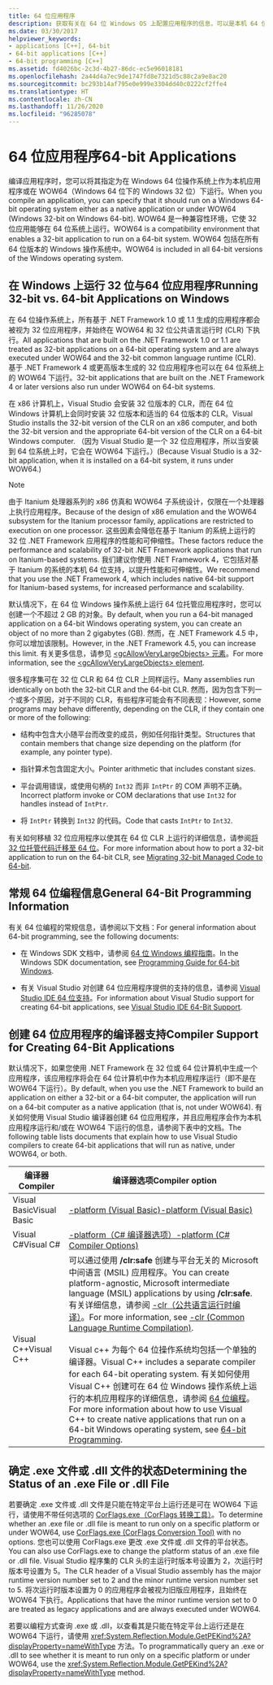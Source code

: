 ```yaml
---
title: 64 位应用程序
description: 获取有关在 64 位 Windows OS 上配置应用程序的信息，可以是本机 64 位应用程序，也可以是 WOW64 下（64 位 Windows 上的 32 位 Windows）的应用程序。
ms.date: 03/30/2017
helpviewer_keywords:
- applications [C++], 64-bit
- 64-bit applications [C++]
- 64-bit programming [C++]
ms.assetid: fd4026bc-2c3d-4b27-86dc-ec5e96018181
ms.openlocfilehash: 2a44d4a7ec9de1747fd8e7321d5c88c2a9e8ac20
ms.sourcegitcommit: bc293b14af795e0e999e3304dd40c0222cf2ffe4
ms.translationtype: HT
ms.contentlocale: zh-CN
ms.lasthandoff: 11/26/2020
ms.locfileid: "96285078"
---
```

# <a name="64-bit-applications"></a><span data-ttu-id="96463-103">64 位应用程序</span><span class="sxs-lookup"><span data-stu-id="96463-103">64-bit Applications</span></span>

<span data-ttu-id="96463-104">编译应用程序时，您可以将其指定为在 Windows 64 位操作系统上作为本机应用程序或在 WOW64（Windows 64 位下的 Windows 32 位）下运行。</span><span class="sxs-lookup"><span data-stu-id="96463-104">When you compile an application, you can specify that it should run on a Windows 64-bit operating system either as a native application or under WOW64 (Windows 32-bit on Windows 64-bit).</span></span> <span data-ttu-id="96463-105">WOW64 是一种兼容性环境，它使 32 位应用能够在 64 位系统上运行。</span><span class="sxs-lookup"><span data-stu-id="96463-105">WOW64 is a compatibility environment that enables a 32-bit application to run on a 64-bit system.</span></span> <span data-ttu-id="96463-106">WOW64 包括在所有 64 位版本的 Windows 操作系统中。</span><span class="sxs-lookup"><span data-stu-id="96463-106">WOW64 is included in all 64-bit versions of the Windows operating system.</span></span>  
  
## <a name="running-32-bit-vs-64-bit-applications-on-windows"></a><span data-ttu-id="96463-107">在 Windows 上运行 32 位与64 位应用程序</span><span class="sxs-lookup"><span data-stu-id="96463-107">Running 32-bit vs. 64-bit Applications on Windows</span></span>  

 <span data-ttu-id="96463-108">在 64 位操作系统上，所有基于 .NET Framework 1.0 或 1.1 生成的应用程序都会被视为 32 位应用程序，并始终在 WOW64 和 32 位公共语言运行时 (CLR) 下执行。</span><span class="sxs-lookup"><span data-stu-id="96463-108">All applications that are built on the .NET Framework 1.0 or 1.1 are treated as 32-bit applications on a 64-bit operating system and are always executed under WOW64 and the 32-bit common language runtime (CLR).</span></span> <span data-ttu-id="96463-109">基于 .NET Framework 4 或更高版本生成的 32 位应用程序也可以在 64 位系统上的 WOW64 下运行。</span><span class="sxs-lookup"><span data-stu-id="96463-109">32-bit applications that are built on the .NET Framework 4 or later versions also run under WOW64 on 64-bit systems.</span></span>  
  
 <span data-ttu-id="96463-110">在 x86 计算机上，Visual Studio 会安装 32 位版本的 CLR，而在 64 位 Windows 计算机上会同时安装 32 位版本和适当的 64 位版本的 CLR。</span><span class="sxs-lookup"><span data-stu-id="96463-110">Visual Studio installs the 32-bit version of the CLR on an x86 computer, and both the 32-bit version and the appropriate 64-bit version of the CLR on a 64-bit Windows computer.</span></span> <span data-ttu-id="96463-111">（因为 Visual Studio 是一个 32 位应用程序，所以当安装到 64 位系统上时，它会在 WOW64 下运行。）</span><span class="sxs-lookup"><span data-stu-id="96463-111">(Because Visual Studio is a 32-bit application, when it is installed on a 64-bit system, it runs under WOW64.)</span></span>  
  
> [!NOTE]
> <span data-ttu-id="96463-112">由于 Itanium 处理器系列的 x86 仿真和 WOW64 子系统设计，仅限在一个处理器上执行应用程序。</span><span class="sxs-lookup"><span data-stu-id="96463-112">Because of the design of x86 emulation and the WOW64 subsystem for the Itanium processor family, applications are restricted to execution on one processor.</span></span> <span data-ttu-id="96463-113">这些因素会降低在基于 Itanium 的系统上运行的 32 位 .NET Framework 应用程序的性能和可伸缩性。</span><span class="sxs-lookup"><span data-stu-id="96463-113">These factors reduce the performance and scalability of 32-bit .NET Framework applications that run on Itanium-based systems.</span></span> <span data-ttu-id="96463-114">我们建议你使用 .NET Framework 4，它包括对基于 Itanium 的系统的本机 64 位支持，以提升性能和可伸缩性。</span><span class="sxs-lookup"><span data-stu-id="96463-114">We recommend that you use the .NET Framework 4, which includes native 64-bit support for Itanium-based systems, for increased performance and scalability.</span></span>  
  
 <span data-ttu-id="96463-115">默认情况下，在 64 位 Windows 操作系统上运行 64 位托管应用程序时，您可以创建一个不超过 2 GB 的对象。</span><span class="sxs-lookup"><span data-stu-id="96463-115">By default, when you run a 64-bit managed application on a 64-bit Windows operating system, you can create an object of no more than 2 gigabytes (GB).</span></span> <span data-ttu-id="96463-116">然而，在 .NET Framework 4.5 中，你可以增加该限制。</span><span class="sxs-lookup"><span data-stu-id="96463-116">However, in the .NET Framework 4.5, you can increase this limit.</span></span>  <span data-ttu-id="96463-117">有关更多信息，请参见 [\<gcAllowVeryLargeObjects> 元素](./configure-apps/file-schema/runtime/gcallowverylargeobjects-element.md)。</span><span class="sxs-lookup"><span data-stu-id="96463-117">For more information, see the [\<gcAllowVeryLargeObjects> element](./configure-apps/file-schema/runtime/gcallowverylargeobjects-element.md).</span></span>  
  
 <span data-ttu-id="96463-118">很多程序集可在 32 位 CLR 和 64 位 CLR 上同样运行。</span><span class="sxs-lookup"><span data-stu-id="96463-118">Many assemblies run identically on both the 32-bit CLR and the 64-bit CLR.</span></span> <span data-ttu-id="96463-119">然而，因为包含下列一个或多个原因，对于不同的 CLR，有些程序可能会有不同表现：</span><span class="sxs-lookup"><span data-stu-id="96463-119">However, some programs may behave differently, depending on the CLR, if they contain one or more of the following:</span></span>  
  
- <span data-ttu-id="96463-120">结构中包含大小随平台而改变的成员，例如任何指针类型。</span><span class="sxs-lookup"><span data-stu-id="96463-120">Structures that contain members that change size depending on the platform (for example, any pointer type).</span></span>  
  
- <span data-ttu-id="96463-121">指针算术包含固定大小。</span><span class="sxs-lookup"><span data-stu-id="96463-121">Pointer arithmetic that includes constant sizes.</span></span>  
  
- <span data-ttu-id="96463-122">平台调用错误，或使用句柄的 `Int32` 而非 `IntPtr` 的 COM 声明不正确。</span><span class="sxs-lookup"><span data-stu-id="96463-122">Incorrect platform invoke or COM declarations that use `Int32` for handles instead of `IntPtr`.</span></span>  
  
- <span data-ttu-id="96463-123">将 `IntPtr` 转换到 `Int32` 的代码。</span><span class="sxs-lookup"><span data-stu-id="96463-123">Code that casts `IntPtr` to `Int32`.</span></span>  
  
 <span data-ttu-id="96463-124">有关如何移植 32 位应用程序以使其在 64 位 CLR 上运行的详细信息，请参阅[将 32 位托管代码迁移至 64 位](/previous-versions/dotnet/articles/ms973190(v=msdn.10))。</span><span class="sxs-lookup"><span data-stu-id="96463-124">For more information about how to port a 32-bit application to run on the 64-bit CLR, see [Migrating 32-bit Managed Code to 64-bit](/previous-versions/dotnet/articles/ms973190(v=msdn.10)).</span></span>  
  
## <a name="general-64-bit-programming-information"></a><span data-ttu-id="96463-125">常规 64 位编程信息</span><span class="sxs-lookup"><span data-stu-id="96463-125">General 64-Bit Programming Information</span></span>  

 <span data-ttu-id="96463-126">有关 64 位编程的常规信息，请参阅以下文档：</span><span class="sxs-lookup"><span data-stu-id="96463-126">For general information about 64-bit programming, see the following documents:</span></span>  
  
- <span data-ttu-id="96463-127">在 Windows SDK 文档中，请参阅 [64 位 Windows 编程指南](/windows/win32/winprog64/programming-guide-for-64-bit-windows)。</span><span class="sxs-lookup"><span data-stu-id="96463-127">In the Windows SDK documentation, see [Programming Guide for 64-bit Windows](/windows/win32/winprog64/programming-guide-for-64-bit-windows).</span></span>  
  
- <span data-ttu-id="96463-128">有关 Visual Studio 对创建 64 位应用程序提供的支持的信息，请参阅 [Visual Studio IDE 64 位支持](/visualstudio/ide/visual-studio-ide-64-bit-support)。</span><span class="sxs-lookup"><span data-stu-id="96463-128">For information about Visual Studio support for creating 64-bit applications, see [Visual Studio IDE 64-Bit Support](/visualstudio/ide/visual-studio-ide-64-bit-support).</span></span>  
  
## <a name="compiler-support-for-creating-64-bit-applications"></a><span data-ttu-id="96463-129">创建 64 位应用程序的编译器支持</span><span class="sxs-lookup"><span data-stu-id="96463-129">Compiler Support for Creating 64-Bit Applications</span></span>  

 <span data-ttu-id="96463-130">默认情况下，如果您使用 .NET Framework 在 32 位或 64 位计算机中生成一个应用程序，该应用程序将会在 64 位计算机中作为本机应用程序运行（即不是在 WOW64 下运行）。</span><span class="sxs-lookup"><span data-stu-id="96463-130">By default, when you use the .NET Framework to build an application on either a 32-bit or a 64-bit computer, the application will run on a 64-bit computer as a native application (that is, not under WOW64).</span></span> <span data-ttu-id="96463-131">有关如何使用 Visual Studio 编译器创建 64 位应用程序，并且应用程序会作为本机应用程序运行和/或在 WOW64 下运行的信息，请参阅下表中的文档。</span><span class="sxs-lookup"><span data-stu-id="96463-131">The following table lists documents that explain how to use Visual Studio compilers to create 64-bit applications that will run as native, under WOW64, or both.</span></span>  
  
|<span data-ttu-id="96463-132">编译器</span><span class="sxs-lookup"><span data-stu-id="96463-132">Compiler</span></span>|<span data-ttu-id="96463-133">编译器选项</span><span class="sxs-lookup"><span data-stu-id="96463-133">Compiler option</span></span>|  
|--------------|---------------------|  
|<span data-ttu-id="96463-134">Visual Basic</span><span class="sxs-lookup"><span data-stu-id="96463-134">Visual Basic</span></span>|[<span data-ttu-id="96463-135">-platform (Visual Basic)</span><span class="sxs-lookup"><span data-stu-id="96463-135">-platform (Visual Basic)</span></span>](../visual-basic/reference/command-line-compiler/platform.md)|  
|<span data-ttu-id="96463-136">Visual C#</span><span class="sxs-lookup"><span data-stu-id="96463-136">Visual C#</span></span>|[<span data-ttu-id="96463-137">-platform（C# 编译器选项）</span><span class="sxs-lookup"><span data-stu-id="96463-137">-platform (C# Compiler Options)</span></span>](../csharp/language-reference/compiler-options/platform-compiler-option.md)|  
|<span data-ttu-id="96463-138">Visual C++</span><span class="sxs-lookup"><span data-stu-id="96463-138">Visual C++</span></span>|<span data-ttu-id="96463-139">可以通过使用 **/clr:safe** 创建与平台无关的 Microsoft 中间语言 (MSIL) 应用程序。</span><span class="sxs-lookup"><span data-stu-id="96463-139">You can create platform-agnostic, Microsoft intermediate language (MSIL) applications by using **/clr:safe**.</span></span> <span data-ttu-id="96463-140">有关详细信息，请参阅 [-clr（公共语言运行时编译）](/cpp/build/reference/clr-common-language-runtime-compilation)。</span><span class="sxs-lookup"><span data-stu-id="96463-140">For more information, see [-clr (Common Language Runtime Compilation)](/cpp/build/reference/clr-common-language-runtime-compilation).</span></span><br /><br /> <span data-ttu-id="96463-141">Visual c++ 为每个 64 位操作系统均包括一个单独的编译器。</span><span class="sxs-lookup"><span data-stu-id="96463-141">Visual C++ includes a separate compiler for each 64-bit operating system.</span></span> <span data-ttu-id="96463-142">有关如何使用 Visual C++ 创建可在 64 位 Windows 操作系统上运行的本机应用程序的详细信息，请参阅 [64 位编程](/cpp/build/configuring-programs-for-64-bit-visual-cpp)。</span><span class="sxs-lookup"><span data-stu-id="96463-142">For more information about how to use Visual C++ to create native applications that run on a 64-bit Windows operating system, see [64-bit Programming](/cpp/build/configuring-programs-for-64-bit-visual-cpp).</span></span>|  
  
## <a name="determining-the-status-of-an-exe-file-or-dll-file"></a><span data-ttu-id="96463-143">确定 .exe 文件或 .dll 文件的状态</span><span class="sxs-lookup"><span data-stu-id="96463-143">Determining the Status of an .exe File or .dll File</span></span>  

 <span data-ttu-id="96463-144">若要确定 .exe 文件或 .dll 文件是只能在特定平台上运行还是可在 WOW64 下运行，请使用不带任何选项的 [CorFlags.exe（CorFlags 转换工具）](./tools/corflags-exe-corflags-conversion-tool.md)。</span><span class="sxs-lookup"><span data-stu-id="96463-144">To determine whether an .exe file or .dll file is meant to run only on a specific platform or under WOW64, use [CorFlags.exe (CorFlags Conversion Tool)](./tools/corflags-exe-corflags-conversion-tool.md) with no options.</span></span> <span data-ttu-id="96463-145">您也可以使用 CorFlags.exe 更改 .exe 文件或 .dll 文件的平台状态。</span><span class="sxs-lookup"><span data-stu-id="96463-145">You can also use CorFlags.exe to change the platform status of an .exe file or .dll file.</span></span> <span data-ttu-id="96463-146">Visual Studio 程序集的 CLR 头的主运行时版本号设置为 2，次运行时版本号设置为 5。</span><span class="sxs-lookup"><span data-stu-id="96463-146">The CLR header of a Visual Studio assembly has the major runtime version number set to 2 and the minor runtime version number set to 5.</span></span> <span data-ttu-id="96463-147">将次运行时版本设置为 0 的应用程序会被视为旧版应用程序，且始终在 WOW64 下执行。</span><span class="sxs-lookup"><span data-stu-id="96463-147">Applications that have the minor runtime version set to 0 are treated as legacy applications and are always executed under WOW64.</span></span>  
  
 <span data-ttu-id="96463-148">若要以编程方式查询 .exe 或 .dll，以查看其是只能在特定平台上运行还是在 WOW64 下运行，请使用 <xref:System.Reflection.Module.GetPEKind%2A?displayProperty=nameWithType> 方法。</span><span class="sxs-lookup"><span data-stu-id="96463-148">To programmatically query an .exe or .dll to see whether it is meant to run only on a specific platform or under WOW64, use the <xref:System.Reflection.Module.GetPEKind%2A?displayProperty=nameWithType> method.</span></span>
